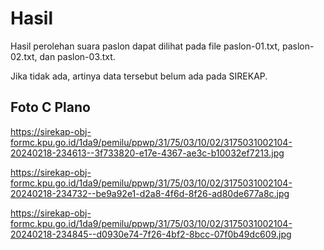 # Hasil

Hasil perolehan suara paslon dapat dilihat pada file paslon-01.txt, paslon-02.txt, dan paslon-03.txt.

Jika tidak ada, artinya data tersebut belum ada pada SIREKAP.

## Foto C Plano

https://sirekap-obj-formc.kpu.go.id/1da9/pemilu/ppwp/31/75/03/10/02/3175031002104-20240218-234613--3f733820-e17e-4367-ae3c-b10032ef7213.jpg

https://sirekap-obj-formc.kpu.go.id/1da9/pemilu/ppwp/31/75/03/10/02/3175031002104-20240218-234732--be9a92e1-d2a8-4f6d-8f26-ad80de677a8c.jpg

https://sirekap-obj-formc.kpu.go.id/1da9/pemilu/ppwp/31/75/03/10/02/3175031002104-20240218-234845--d0930e74-7f26-4bf2-8bcc-07f0b49dc609.jpg
